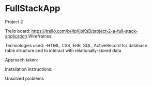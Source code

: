# FullStackApp
Project 2

Trello board: https://trello.com/b/4pKjpKsB/project-2-a-full-stack-application
Wireframes:

Technologies used: 
-HTML, CSS, ERB, SQL, ActiveRecord for database table structure and to interact with relationally-stored data


Approach taken:

Installation instructions:

Unsolved problems

